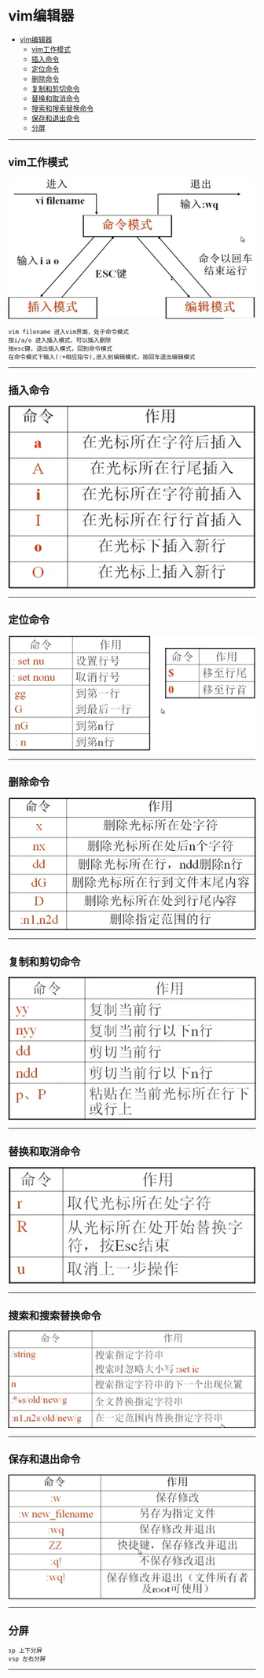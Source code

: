 # vim编辑器  

- [vim编辑器](#vim编辑器)
  - [vim工作模式](#vim工作模式)
  - [插入命令](#插入命令)
  - [定位命令](#定位命令)
  - [删除命令](#删除命令)
  - [复制和剪切命令](#复制和剪切命令)
  - [替换和取消命令](#替换和取消命令)
  - [搜索和搜索替换命令](#搜索和搜索替换命令)
  - [保存和退出命令](#保存和退出命令)
  - [分屏](#分屏)

---

## vim工作模式  

![vim工作模式](images/2023-07-30-10-40-29.png)  

```vim
vim filename 进入vim界面，处于命令模式 
按i/a/o 进入插入模式，可以插入删除
按esc键，退出插入模式，回到命令模式
在命令模式下输入(:+相应指令),进入到编辑模式，按回车退出编辑模式
```  

---

## 插入命令  

![插入命令](images/2023-07-30-10-47-53.png)  

---

## 定位命令  

![定位命令](images/2023-07-30-10-52-00.png)  

---

## 删除命令  

![删除命令](images/2023-07-30-11-05-44.png)  

---

## 复制和剪切命令  

![复制和剪切命令](images/2023-07-30-11-09-44.png)  

---

## 替换和取消命令  

![替换和取消命令](images/2023-07-30-11-31-16.png)  

---

## 搜索和搜索替换命令  

![搜索和搜索替换命令](images/2023-07-30-11-37-07.png)  

---

## 保存和退出命令  

![保存和退出命令](images/2023-07-30-17-30-18.png)  

---

## 分屏

```Linux
sp 上下分屏
vsp 左右分屏
```

---
